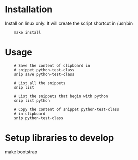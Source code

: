 Installation
=============

Install on linux only. It will create the script shortcut in
/usr/bin

        make install

Usage
======

        # Save the content of clipboard in
        # snippet python-test-class
        snip save python-test-class

        # List all the snippets
        snip list

        # List the snippets that begin with python
        snip list python

        # Copy the content of snippet python-test-class
        # in clipboard
        snip python-test-class

Setup libraries to develop
==========================

make bootstrap